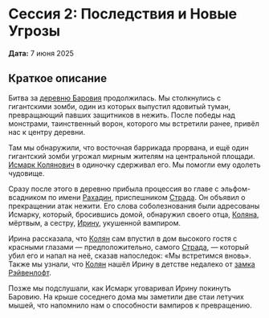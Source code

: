 # Сессия 2: Последствия и Новые Угрозы

**Дата:** 7 июня 2025

## Краткое описание

Битва за [деревню Баровия](../locations/barovia-village.md) продолжилась. Мы столкнулись с гигантскими зомби, один из которых выпустил ядовитый туман, превращающий павших защитников в нежить. После победы над монстрами, таинственный ворон, которого мы встретили ранее, привёл нас к центру деревни.

Там мы обнаружили, что восточная баррикада прорвана, и ещё один гигантский зомби угрожал мирным жителям на центральной площади. [Исмарк Колянович](../characters/npc/ismark-kolyanovich.md) в одиночку сдерживал его. Мы помогли ему одолеть чудовище.

Сразу после этого в деревню прибыла процессия во главе с эльфом-всадником по имени [Рахадин](../characters/npc/rahadin.md), приспешником [Страда](../characters/npc/strahd-von-zarovich.md). Он объявил о прекращении атак нежити. Его слова соболезнования были адресованы Исмарку, который, бросившись домой, обнаружил своего отца, [Коляна](../characters/npc/kolyan.md), мёртвым, а сестру, [Ирину](../characters/npc/ireena-kolyana.md), укушенной вампиром.

Ирина рассказала, что [Колян](../characters/npc/kolyan.md) сам впустил в дом высокого гостя с красными глазами — предположительно, самого [Страда](../characters/npc/strahd-von-zarovich.md), — который убил его и напал на неё, сказав напоследок: «Мы встретимся вновь». Также мы узнали, что [Колян](../characters/npc/kolyan.md) нашёл Ирину в детстве недалеко от [замка Рэйвенлофт](../locations/ravenloft.md).

Позже мы подслушали, как Исмарк уговаривал Ирину покинуть Баровию. На крыше соседнего дома мы заметили две стаи летучих мышей, что напомнило нам о способности вампиров к превращению.
